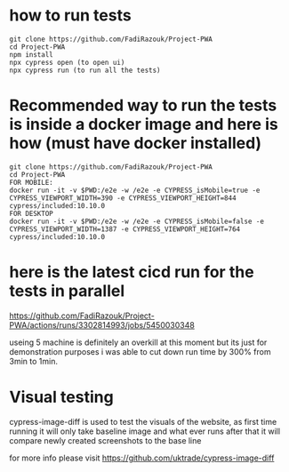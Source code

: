 # how to run tests
```
git clone https://github.com/FadiRazouk/Project-PWA
cd Project-PWA
npm install
npx cypress open (to open ui)
npx cypress run (to run all the tests)
```
# Recommended way to run the tests is inside a docker image and here is how (must have docker installed)

```
git clone https://github.com/FadiRazouk/Project-PWA
cd Project-PWA
FOR MOBILE:
docker run -it -v $PWD:/e2e -w /e2e -e CYPRESS_isMobile=true -e CYPRESS_VIEWPORT_WIDTH=390 -e CYPRESS_VIEWPORT_HEIGHT=844 cypress/included:10.10.0
FOR DESKTOP
docker run -it -v $PWD:/e2e -w /e2e -e CYPRESS_isMobile=false -e CYPRESS_VIEWPORT_WIDTH=1387 -e CYPRESS_VIEWPORT_HEIGHT=764 cypress/included:10.10.0
```

# here is the latest cicd run for the tests in parallel

https://github.com/FadiRazouk/Project-PWA/actions/runs/3302814993/jobs/5450030348

useing 5 machine is definitely an overkill at this moment but its just for demonstration purposes
i was able to cut down run time by 300% from 3min to 1min.

# Visual testing
cypress-image-diff is used to test the visuals of the website, as first time running it will only take baseline image and what ever runs after that it will compare newly created screenshots to the base line

for more info please visit https://github.com/uktrade/cypress-image-diff